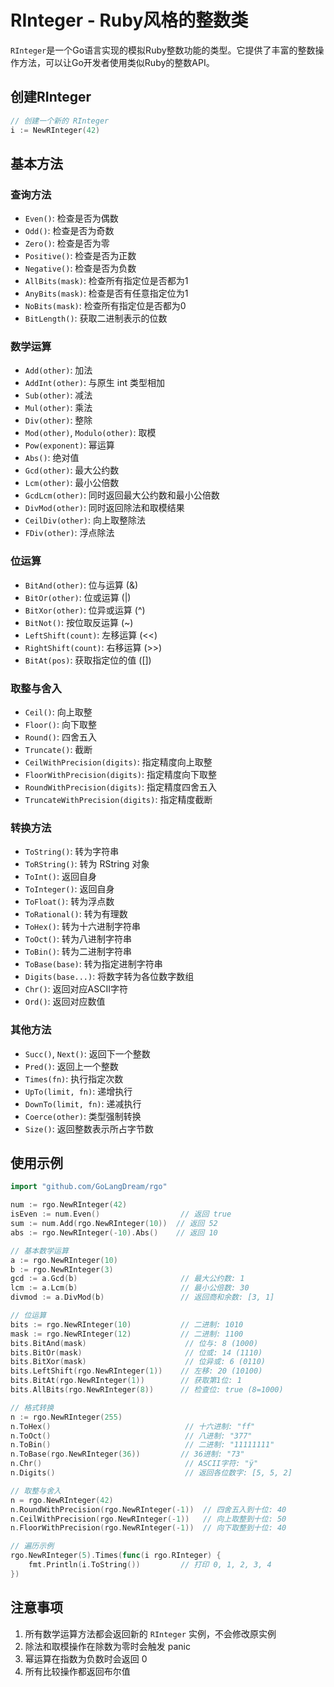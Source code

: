 # RInteger - Ruby风格的整数类

`RInteger`是一个Go语言实现的模拟Ruby整数功能的类型。它提供了丰富的整数操作方法，可以让Go开发者使用类似Ruby的整数API。

## 创建RInteger

```go
// 创建一个新的 RInteger
i := NewRInteger(42)
```

## 基本方法

### 查询方法
- `Even()`: 检查是否为偶数
- `Odd()`: 检查是否为奇数
- `Zero()`: 检查是否为零
- `Positive()`: 检查是否为正数
- `Negative()`: 检查是否为负数
- `AllBits(mask)`: 检查所有指定位是否都为1
- `AnyBits(mask)`: 检查是否有任意指定位为1
- `NoBits(mask)`: 检查所有指定位是否都为0
- `BitLength()`: 获取二进制表示的位数

### 数学运算
- `Add(other)`: 加法
- `AddInt(other)`: 与原生 int 类型相加
- `Sub(other)`: 减法
- `Mul(other)`: 乘法
- `Div(other)`: 整除
- `Mod(other)`, `Modulo(other)`: 取模
- `Pow(exponent)`: 幂运算
- `Abs()`: 绝对值
- `Gcd(other)`: 最大公约数
- `Lcm(other)`: 最小公倍数
- `GcdLcm(other)`: 同时返回最大公约数和最小公倍数
- `DivMod(other)`: 同时返回除法和取模结果
- `CeilDiv(other)`: 向上取整除法
- `FDiv(other)`: 浮点除法

### 位运算
- `BitAnd(other)`: 位与运算 (&)
- `BitOr(other)`: 位或运算 (|)
- `BitXor(other)`: 位异或运算 (^)
- `BitNot()`: 按位取反运算 (~)
- `LeftShift(count)`: 左移运算 (<<)
- `RightShift(count)`: 右移运算 (>>)
- `BitAt(pos)`: 获取指定位的值 ([])

### 取整与舍入
- `Ceil()`: 向上取整
- `Floor()`: 向下取整
- `Round()`: 四舍五入
- `Truncate()`: 截断
- `CeilWithPrecision(digits)`: 指定精度向上取整
- `FloorWithPrecision(digits)`: 指定精度向下取整
- `RoundWithPrecision(digits)`: 指定精度四舍五入
- `TruncateWithPrecision(digits)`: 指定精度截断

### 转换方法
- `ToString()`: 转为字符串
- `ToRString()`: 转为 RString 对象
- `ToInt()`: 返回自身
- `ToInteger()`: 返回自身
- `ToFloat()`: 转为浮点数
- `ToRational()`: 转为有理数
- `ToHex()`: 转为十六进制字符串
- `ToOct()`: 转为八进制字符串
- `ToBin()`: 转为二进制字符串
- `ToBase(base)`: 转为指定进制字符串
- `Digits(base...)`: 将数字转为各位数字数组
- `Chr()`: 返回对应ASCII字符
- `Ord()`: 返回对应数值

### 其他方法
- `Succ()`, `Next()`: 返回下一个整数
- `Pred()`: 返回上一个整数
- `Times(fn)`: 执行指定次数
- `UpTo(limit, fn)`: 递增执行
- `DownTo(limit, fn)`: 递减执行
- `Coerce(other)`: 类型强制转换
- `Size()`: 返回整数表示所占字节数

## 使用示例

```go
import "github.com/GoLangDream/rgo"

num := rgo.NewRInteger(42)
isEven := num.Even()                  // 返回 true
sum := num.Add(rgo.NewRInteger(10))  // 返回 52
abs := rgo.NewRInteger(-10).Abs()    // 返回 10

// 基本数学运算
a := rgo.NewRInteger(10)
b := rgo.NewRInteger(3)
gcd := a.Gcd(b)                       // 最大公约数: 1
lcm := a.Lcm(b)                       // 最小公倍数: 30
divmod := a.DivMod(b)                 // 返回商和余数: [3, 1]

// 位运算
bits := rgo.NewRInteger(10)           // 二进制: 1010
mask := rgo.NewRInteger(12)           // 二进制: 1100
bits.BitAnd(mask)                      // 位与: 8 (1000)
bits.BitOr(mask)                       // 位或: 14 (1110)
bits.BitXor(mask)                      // 位异或: 6 (0110)
bits.LeftShift(rgo.NewRInteger(1))    // 左移: 20 (10100)
bits.BitAt(rgo.NewRInteger(1))        // 获取第1位: 1
bits.AllBits(rgo.NewRInteger(8))      // 检查位: true (8=1000)

// 格式转换
n := rgo.NewRInteger(255)
n.ToHex()                              // 十六进制: "ff"
n.ToOct()                              // 八进制: "377"
n.ToBin()                              // 二进制: "11111111"
n.ToBase(rgo.NewRInteger(36))         // 36进制: "73"
n.Chr()                                // ASCII字符: "ÿ"
n.Digits()                             // 返回各位数字: [5, 5, 2]

// 取整与舍入
n = rgo.NewRInteger(42)
n.RoundWithPrecision(rgo.NewRInteger(-1))  // 四舍五入到十位: 40
n.CeilWithPrecision(rgo.NewRInteger(-1))   // 向上取整到十位: 50
n.FloorWithPrecision(rgo.NewRInteger(-1))  // 向下取整到十位: 40

// 遍历示例
rgo.NewRInteger(5).Times(func(i rgo.RInteger) {
    fmt.Println(i.ToString())         // 打印 0, 1, 2, 3, 4
})
```

## 注意事项

1. 所有数学运算方法都会返回新的 `RInteger` 实例，不会修改原实例
2. 除法和取模操作在除数为零时会触发 panic
3. 幂运算在指数为负数时会返回 0
4. 所有比较操作都返回布尔值
